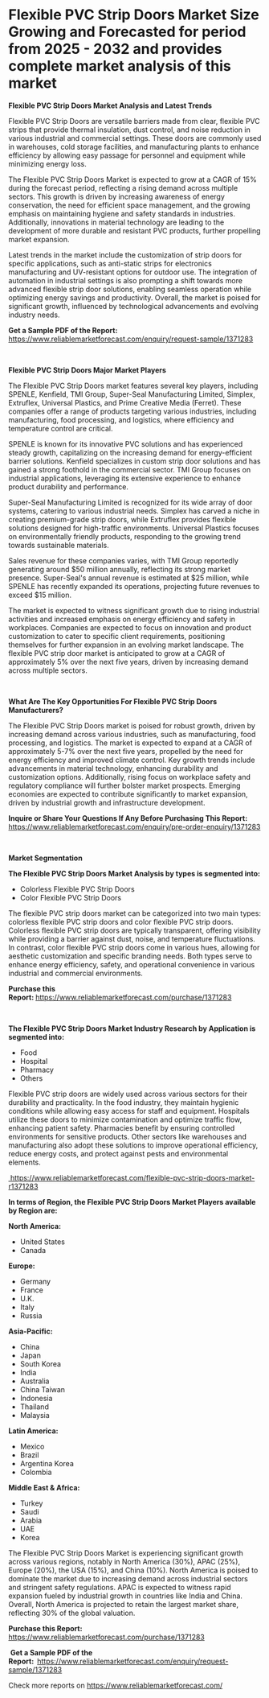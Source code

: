 <p><h1>Flexible PVC Strip Doors Market Size Growing and Forecasted for period from 2025 - 2032 and provides complete market analysis of this market</h1></p><p><strong>Flexible PVC Strip Doors Market Analysis and Latest Trends</strong></p>
<p><p>Flexible PVC Strip Doors are versatile barriers made from clear, flexible PVC strips that provide thermal insulation, dust control, and noise reduction in various industrial and commercial settings. These doors are commonly used in warehouses, cold storage facilities, and manufacturing plants to enhance efficiency by allowing easy passage for personnel and equipment while minimizing energy loss. </p><p>The Flexible PVC Strip Doors Market is expected to grow at a CAGR of 15% during the forecast period, reflecting a rising demand across multiple sectors. This growth is driven by increasing awareness of energy conservation, the need for efficient space management, and the growing emphasis on maintaining hygiene and safety standards in industries. Additionally, innovations in material technology are leading to the development of more durable and resistant PVC products, further propelling market expansion.</p><p>Latest trends in the market include the customization of strip doors for specific applications, such as anti-static strips for electronics manufacturing and UV-resistant options for outdoor use. The integration of automation in industrial settings is also prompting a shift towards more advanced flexible strip door solutions, enabling seamless operation while optimizing energy savings and productivity. Overall, the market is poised for significant growth, influenced by technological advancements and evolving industry needs.</p></p>
<p><strong>Get a Sample PDF of the Report:&nbsp;</strong> <a href="https://www.reliablemarketforecast.com/enquiry/request-sample/1371283?utm_campaign=3120&utm_medium=2&utm_source=Github&utm_content=ia&utm_term=22032025&utm_id=flexible-pvc-strip-doors">https://www.reliablemarketforecast.com/enquiry/request-sample/1371283</a></p>
<p>&nbsp;</p>
<p><strong>Flexible PVC Strip Doors Major Market Players</strong></p>
<p><p>The Flexible PVC Strip Doors market features several key players, including SPENLE, Kenfield, TMI Group, Super-Seal Manufacturing Limited, Simplex, Extruflex, Universal Plastics, and Prime Creative Media (Ferret). These companies offer a range of products targeting various industries, including manufacturing, food processing, and logistics, where efficiency and temperature control are critical.</p><p>SPENLE is known for its innovative PVC solutions and has experienced steady growth, capitalizing on the increasing demand for energy-efficient barrier solutions. Kenfield specializes in custom strip door solutions and has gained a strong foothold in the commercial sector. TMI Group focuses on industrial applications, leveraging its extensive experience to enhance product durability and performance.</p><p>Super-Seal Manufacturing Limited is recognized for its wide array of door systems, catering to various industrial needs. Simplex has carved a niche in creating premium-grade strip doors, while Extruflex provides flexible solutions designed for high-traffic environments. Universal Plastics focuses on environmentally friendly products, responding to the growing trend towards sustainable materials.</p><p>Sales revenue for these companies varies, with TMI Group reportedly generating around $50 million annually, reflecting its strong market presence. Super-Seal's annual revenue is estimated at $25 million, while SPENLE has recently expanded its operations, projecting future revenues to exceed $15 million.</p><p>The market is expected to witness significant growth due to rising industrial activities and increased emphasis on energy efficiency and safety in workplaces. Companies are expected to focus on innovation and product customization to cater to specific client requirements, positioning themselves for further expansion in an evolving market landscape. The flexible PVC strip door market is anticipated to grow at a CAGR of approximately 5% over the next five years, driven by increasing demand across multiple sectors.</p></p>
<p>&nbsp;</p>
<p><strong>What Are The Key Opportunities For Flexible PVC Strip Doors Manufacturers?</strong></p>
<p><p>The Flexible PVC Strip Doors market is poised for robust growth, driven by increasing demand across various industries, such as manufacturing, food processing, and logistics. The market is expected to expand at a CAGR of approximately 5-7% over the next five years, propelled by the need for energy efficiency and improved climate control. Key growth trends include advancements in material technology, enhancing durability and customization options. Additionally, rising focus on workplace safety and regulatory compliance will further bolster market prospects. Emerging economies are expected to contribute significantly to market expansion, driven by industrial growth and infrastructure development.</p></p>
<p><strong>Inquire or Share Your Questions If Any Before Purchasing This Report:</strong> <a href="https://www.reliablemarketforecast.com/enquiry/pre-order-enquiry/1371283?utm_campaign=3120&utm_medium=2&utm_source=Github&utm_content=ia&utm_term=22032025&utm_id=flexible-pvc-strip-doors">https://www.reliablemarketforecast.com/enquiry/pre-order-enquiry/1371283</a></p>
<p>&nbsp;</p>
<p><strong>Market Segmentation</strong></p>
<p><strong>The Flexible PVC Strip Doors Market Analysis by types is segmented into:</strong></p>
<p><ul><li>Colorless Flexible PVC Strip Doors</li><li>Color Flexible PVC Strip Doors</li></ul></p>
<p><p>The flexible PVC strip doors market can be categorized into two main types: colorless flexible PVC strip doors and color flexible PVC strip doors. Colorless flexible PVC strip doors are typically transparent, offering visibility while providing a barrier against dust, noise, and temperature fluctuations. In contrast, color flexible PVC strip doors come in various hues, allowing for aesthetic customization and specific branding needs. Both types serve to enhance energy efficiency, safety, and operational convenience in various industrial and commercial environments.</p></p>
<p><strong>Purchase this Report:&nbsp;</strong><a href="https://www.reliablemarketforecast.com/purchase/1371283?utm_campaign=3120&utm_medium=2&utm_source=Github&utm_content=ia&utm_term=22032025&utm_id=flexible-pvc-strip-doors">https://www.reliablemarketforecast.com/purchase/1371283</a></p>
<p>&nbsp;</p>
<p><strong>The Flexible PVC Strip Doors Market Industry Research by Application is segmented into:</strong></p>
<p><ul><li>Food</li><li>Hospital</li><li>Pharmacy</li><li>Others</li></ul></p>
<p><p>Flexible PVC strip doors are widely used across various sectors for their durability and practicality. In the food industry, they maintain hygienic conditions while allowing easy access for staff and equipment. Hospitals utilize these doors to minimize contamination and optimize traffic flow, enhancing patient safety. Pharmacies benefit by ensuring controlled environments for sensitive products. Other sectors like warehouses and manufacturing also adopt these solutions to improve operational efficiency, reduce energy costs, and protect against pests and environmental elements.</p></p>
<p><a href="https://www.reliablemarketforecast.com/flexible-pvc-strip-doors-market-r1371283?utm_campaign=3120&utm_medium=2&utm_source=Github&utm_content=ia&utm_term=22032025&utm_id=flexible-pvc-strip-doors">&nbsp;https://www.reliablemarketforecast.com/flexible-pvc-strip-doors-market-r1371283</a></p>
<p><strong>In terms of Region, the Flexible PVC Strip Doors Market Players available by Region are:</strong></p>
<p>
    <p> <strong> North America: </strong>
        <ul>
            <li>United States</li>
            <li>Canada</li>
        </ul>
        </p> 
    <p> <strong> Europe: </strong>
        <ul>
            <li>Germany</li>
            <li>France</li>
            <li>U.K.</li>
            <li>Italy</li>
            <li>Russia</li>
        </ul>
        </p> 
    <p> <strong> Asia-Pacific: </strong>
        <ul>
            <li>China</li>
            <li>Japan</li>
            <li>South Korea</li>
            <li>India</li>
            <li>Australia</li>
            <li>China Taiwan</li>
            <li>Indonesia</li>
            <li>Thailand</li>
            <li>Malaysia</li>
        </ul>
        </p> 
    <p> <strong> Latin America: </strong>
        <ul>
            <li>Mexico</li>
            <li>Brazil</li>
            <li>Argentina Korea</li>
            <li>Colombia</li>
        </ul>
        </p> 
    <p> <strong> Middle East & Africa: </strong>
        <ul>
            <li>Turkey</li>
            <li>Saudi</li>
            <li>Arabia</li>
            <li>UAE</li>
            <li>Korea</li>
        </ul>
    </p>
    </p>
<p><p>The Flexible PVC Strip Doors Market is experiencing significant growth across various regions, notably in North America (30%), APAC (25%), Europe (20%), the USA (15%), and China (10%). North America is poised to dominate the market due to increasing demand across industrial sectors and stringent safety regulations. APAC is expected to witness rapid expansion fueled by industrial growth in countries like India and China. Overall, North America is projected to retain the largest market share, reflecting 30% of the global valuation.</p></p>
<p><strong>Purchase this Report: </strong><a href="https://www.reliablemarketforecast.com/purchase/1371283?utm_campaign=3120&utm_medium=2&utm_source=Github&utm_content=ia&utm_term=22032025&utm_id=flexible-pvc-strip-doors">https://www.reliablemarketforecast.com/purchase/1371283</a></p>
<p>&nbsp;<strong>Get a Sample PDF of the Report:&nbsp;&nbsp;</strong><a href="https://www.reliablemarketforecast.com/enquiry/request-sample/1371283?utm_campaign=3120&utm_medium=2&utm_source=Github&utm_content=ia&utm_term=22032025&utm_id=flexible-pvc-strip-doors">https://www.reliablemarketforecast.com/enquiry/request-sample/1371283</a></p>
<p><strong></strong></p>
<p>Check more reports on <a href="https://www.reliablemarketforecast.com/?utm_campaign=3120&utm_medium=2&utm_source=Github&utm_content=ia&utm_term=22032025&utm_id=flexible-pvc-strip-doors">https://www.reliablemarketforecast.com/</a></p>